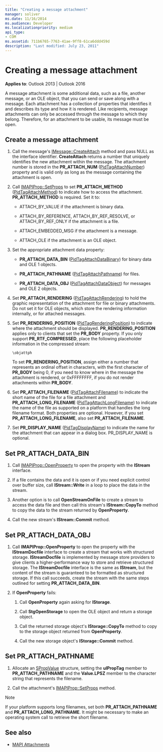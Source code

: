 ```yaml
---
title: "Creating a message attachment"
manager: soliver
ms.date: 11/16/2014
ms.audience: Developer
ms.localizationpriority: medium
api_type:
- COM
ms.assetid: 711b6765-7763-41ae-9ff8-61ca6ddd459d
description: "Last modified: July 23, 2011"
---
```


# Creating a message attachment
  
**Applies to**: Outlook 2013 | Outlook 2016 
  
A message attachment is some additional data, such as a file, another message, or an OLE object, that you can send or save along with a message. Each attachment has a collection of properties that identifies it and describes its type and how it is rendered. Like recipients, message attachments can only be accessed through the message to which they belong. Therefore, for an attachment to be usable, its message must be open.
  
## Create a message attachment
  
1. Call the message's [IMessage::CreateAttach](imessage-createattach.md) method and pass NULL as the interface identifier. **CreateAttach** returns a number that uniquely identifies the new attachment within the message. The attachment number is stored in the **PR_ATTACH_NUM** ([PidTagAttachNumber](pidtagattachnumber-canonical-property.md)) property and is valid only as long as the message containing the attachment is open.
    
2. Call [IMAPIProp::SetProps](imapiprop-setprops.md) to set **PR_ATTACH_METHOD** ([PidTagAttachMethod](pidtagattachmethod-canonical-property.md)) to indicate how to access the attachment. **PR_ATTACH_METHOD** is required. Set it to: 
    
   - ATTACH_BY_VALUE if the attachment is binary data.
    
   - ATTACH_BY_REFERENCE, ATTACH_BY_REF_RESOLVE, or ATTACH_BY_REF_ONLY if the attachment is a file.
    
   - ATTACH_EMBEDDED_MSG if the attachment is a message.
    
   - ATTACH_OLE if the attachment is an OLE object.
    
3. Set the appropriate attachment data property:
    
   - **PR_ATTACH_DATA_BIN** ([PidTagAttachDataBinary](pidtagattachdatabinary-canonical-property.md)) for binary data and OLE 1 objects.
    
   - **PR_ATTACH_PATHNAME** ([PidTagAttachPathname](pidtagattachpathname-canonical-property.md)) for files.
    
   - **PR_ATTACH_DATA_OBJ** ([PidTagAttachDataObject](pidtagattachdataobject-canonical-property.md)) for messages and OLE 2 objects.
    
4. Set **PR_ATTACH_RENDERING** ([PidTagAttachRendering](pidtagattachrendering-canonical-property.md)) to hold the graphic representation of the attachment for file or binary attachments. Do not set it for OLE objects, which store the rendering information internally, or for attached messages. 
    
5. Set **PR_RENDERING_POSITION** ([PidTagRenderingPosition](pidtagrenderingposition-canonical-property.md)) to indicate where the attachment should be displayed. **PR_RENDERING_POSITION** applies only to clients that set the **PR_BODY** property. If you only support **PR_RTF_COMPRESSED**, place the following placeholder information in the compressed stream:
    
   `\objattph`

   To set **PR_RENDERING_POSITION**, assign either a number that represents an ordinal offset in characters, with the first character of **PR_BODY** being 0, if you need to know where in the message the attachment is rendered, or 0xFFFFFFFF, if you do not render attachments within **PR_BODY**.
    
6. Set **PR_ATTACH_FILENAME** ([PidTagAttachFilename](pidtagattachfilename-canonical-property.md)) to indicate the short name of the file for a file attachment and **PR\_ATTACH_LONG_FILENAME** ([PidTagAttachLongFilename](pidtagattachlongfilename-canonical-property.md)) to indicate the name of the file as supported on a platform that handles the long filename format. Both properties are optional. However, if you set **PR_ATTACH_LONG_FILENAME**, also set **PR_ATTACH_FILENAME**. 
    
7. Set **PR_DISPLAY_NAME** ([PidTagDisplayName](pidtagdisplayname-canonical-property.md)) to indicate the name for the attachment that can appear in a dialog box. PR_DISPLAY_NAME is optional. 
    
## Set PR_ATTACH_DATA_BIN
  
1. Call [IMAPIProp::OpenProperty](imapiprop-openproperty.md) to open the property with the **IStream** interface. 
    
2. If a file contains the data and it is open or if you need explicit control over buffer size, call **IStream::Write** in a loop to place the data in the stream. 
    
3. Another option is to call **OpenStreamOnFile** to create a stream to access the data file and then call this stream's **IStream::CopyTo** method to copy the data to the stream returned by **OpenProperty**.
    
4. Call the new stream's **IStream::Commit** method. 
    
## Set PR_ATTACH_DATA_OBJ
  
1. Call **IMAPIProp::OpenProperty** to open the property with the **IStreamDocfile** interface to create a stream that works with structured storage. **IStreamDocfile** is implemented by message store providers to give clients a higher-performance way to store and retrieve structured storage. The **IStreamDocfile** interface is the same as **IStream**, but the content of the stream is guaranteed to be formatted as structured storage. If this call succeeds, create the stream with the same steps outlined for setting **PR_ATTACH_DATA_BIN**.
    
2. If **OpenProperty** fails: 
    
   1. Call **OpenProperty** again asking for **IStorage**. 
      
   2. Call **StgOpenStorage** to open the OLE object and return a storage object. 
      
   3. Call the returned storage object's **IStorage::CopyTo** method to copy to the storage object returned from **OpenProperty**.
      
   4. Call the new storage object's **IStorage::Commit** method. 
    
## Set PR_ATTACH_PATHNAME
  
1. Allocate an [SPropValue](spropvalue.md) structure, setting the **ulPropTag** member to **PR_ATTACH_PATHNAME** and the **Value.LPSZ** member to the character string that represents the filename. 
    
2. Call the attachment's [IMAPIProp::SetProps](imapiprop-setprops.md) method. 
    
> [!NOTE]
> If your platform supports long filenames, set both **PR_ATTACH_PATHNAME** and **PR_ATTACH_LONG_PATHNAME**. It might be necessary to make an operating system call to retrieve the short filename. 
  
## See also

- [MAPI Attachments](mapi-attachments.md)


